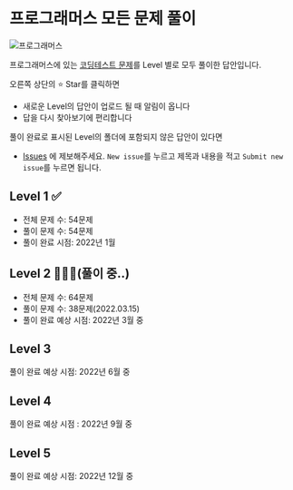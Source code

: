 # 프로그래머스 모든 문제 풀이

![프로그래머스](https://tva1.sinaimg.cn/large/e6c9d24egy1gzfle2w529j20xc0hi0uk.jpg)

프로그래머스에 있는 [코딩테스트 문제](https://programmers.co.kr/learn/challenges?tab=all_challenges)를 Level 별로 모두 풀이한 답안입니다.

오른쪽 상단의 ⭐️ Star를 클릭하면

- 새로운 Level의 답안이 업로드 될 때 알림이 옵니다
- 답을 다시 찾아보기에 편리합니다

풀이 완료로 표시된 Level의 폴더에 포함되지 않은 답안이 있다면

- [Issues](https://github.com/codeisneverodd/programmers-coding-test/issues) 에 제보해주세요. `New issue`를 누르고 제목과 내용을
  적고 `Submit new issue`를 누르면 됩니다.

## Level 1 ✅

- 전체 문제 수: 54문제
- 풀이 문제 수: 54문제
- 풀이 완료 시점: 2022년 1월

## Level 2 👨🏻‍💻(풀이 중..)

- 전체 문제 수: 64문제
- 풀이 문제 수: 38문제(2022.03.15)
- 풀이 완료 예상 시점: 2022년 3월 중

## Level 3

풀이 완료 예상 시점: 2022년 6월 중

## Level 4

풀이 완료 예상 시점 : 2022년 9월 중

## Level 5

풀이 완료 예상 시점: 2022년 12월 중
